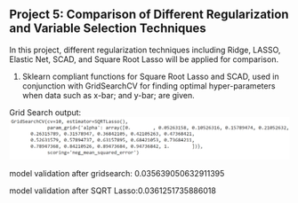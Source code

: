 ## Project 5: Comparison of Different Regularization and Variable Selection Techniques

In this project, different regularization techniques including Ridge, LASSO, Elastic Net, SCAD, and Square Root Lasso will be applied for comparison.

1. Sklearn compliant functions for Square Root Lasso and SCAD, used in conjunction with GridSearchCV for finding optimal hyper-parameters when data such as x-bar; and y-bar; are given.

Grid Search output: 
![](gridsearch_fit_output.png)

model validation after gridsearch: 0.035639050632911395

model validation after SQRT Lasso:0.0361251735886018






















